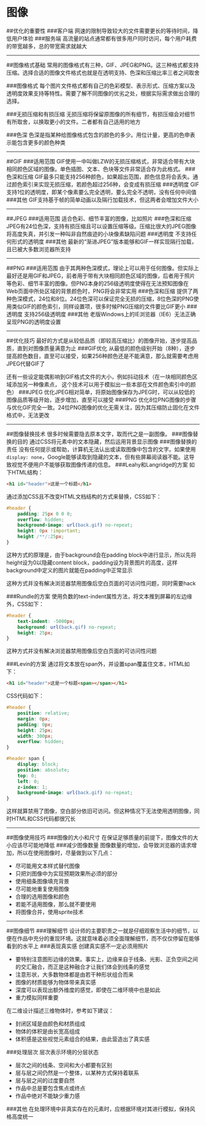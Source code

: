 图像
===

##优化的重要性
###客户端
网速的限制导致较大的文件需要更长的等待时间，降低用户体验
###服务端
高流量的站点通常都有很多用户同时访问，每个用户耗费的带宽越多，总的带宽需求就越大

---
##图像格式基础
常用的图像格式有三种，GIF、JPEG和PNG。这三种格式都支持压缩。选择合适的图像文件格式也就是在透明支持、色深和压缩比率三者之间取舍

###图像格式
每个图片文件格式都有自己的色彩模型、表示形式、压缩方案以及透明度效果支持等特性。需要了解不同图像的优劣之处，根据实际需求做出合理的选择。

###无损压缩和有损压缩
无损压缩将保留原图像的所有细节，有损压缩会对细节有所取舍，以换取更小的文件。二者都有自己适用的地方

###色深
色深是指某种给图像格式包含的颜色的多少。用位计量，更高的色申表示能包含更多的颜色种类

---
##GIF
###适用范围
GIF使用一中叫做LZW的无损压缩格式，非常适合带有大块相同颜色区域的图像。单色插图、文本、色块等文件非常适合存为此格式。
###色深和压缩
GIF最多只能支持256种颜色，如果超出范围，颜色信息将会丢失。通过颜色索引来实现无损压缩，若颜色超过256种，会变成有损压缩
###透明度
GIF支持1位的透明度，即某个像素要么完全透明，要么完全不透明，没有任何中间值
###其他
GIF支持基于帧的简单动画以及隔行加载技术，但这两者会增加文件大小

---
##JPEG
###适用范围
适合色彩、细节丰富的图像，比如照片
###色深和压缩
JPEG有24位色深，支持有损压缩且可以设置压缩等级。压缩比很大的JPEG图像将高度失真，并引发一种叫非自然痕迹的小块像素缺陷问题
###透明度
不支持任何形式的透明度
###其他
最新的“渐进JPEG”版本能够和GIF一样实现隔行加载，且已被大多数浏览器所支持

---
##PNG
###适用范围
由于其两种色深模式，理论上可以用于任何图像。但实际上最好还是用GIF和JPEG，前者用于带有大块相同颜色区域的图像，后者用于照片等色彩、细节丰富的图像。但PNG本身的256级透明度使得在无法预知图像在Web页面中所处区域的背景颜色时，PNG将会非常实用
###色深和压缩
提供了两种色深模式，24位和8位。24位色深可以保证完全无损的压缩，8位色深的PNG使用类似GIF的颜色索引，同样设置项，很多时候PNG压缩的文件要比GIF更小
###透明度
支持256级透明度
###其他
老版Windows上的IE浏览器（IE6）无法正确呈现PNG的透明度设置

---
##优化技巧
最好的方式是从较低品质（即较高压缩比）的图像开始，逐步提高品质，直到对图像质量满意为止
###GIF优化
从最低的颜色级别开始（8种），逐步提高颜色数目，直至可以接受，如果256种颜色还是不能满意，那么就需要考虑用JPEG代替GIF了

还有一些设定能偶影响到GIF格式文件的大小，例如抖动技术（在一块相同颜色区域添加另一种像素点， 这个技术可以用于模拟出一些本部在文件颜色索引中的颜色）
###JPEG
优化JPEG相对简单，将原始图像保存为JPEG时，可以从较低的图像品质等级开始，逐步增加，直至可以接受
###PNG
优化8位PNG图像的步骤与优化GIF完全一致。24位PNG图像的优化无需关注，因为其压缩防止固化在文件格式中，无法更改

---
##图像替换技术
很多时候需要隐去原本文字，取而代之是一副图像。
###图像替换的目的
通过CSS将元素中的文本隐藏，然后运用背景显示图像
###图像替换的责任
没有任何提示或帮助，计算机无法认出或读取图像中包含的文字。如果使用```display: none```，Google能够读取到隐藏的文本，但有些屏幕阅读器不能。这导致视觉不便用户不能够获取图像传递的信息。
###Leahy和Langridge的方案
如下HTML结构：
```html
<h1 id="header">这是一个标题</h1>
```

通过添加CSS且不改变HTML文档结构的方式来替换，CSS如下：
```css
#header {
    padding: 25px 0 0 0;
    overflow: hidden;
    background-image: url(back.gif) no-repeat;
    height: 0px !important;
    height /**/:25px;
}
```
这种方式的原理是，由于background会在padding block中进行显示，所以先将height设为0以隐藏content block，padding设为背景图片的高度，这样background中定义的图片就能在padding中正常显示

这种方式并没有解决浏览器禁用图像后空白页面的可访问性问题，同时需要hack

###Rundle的方案
使用负数的text-indent属性方法，将文本推到屏幕的左边缘外，CSS如下：
```css
#header {
    text-indent: -5000px;
    background: url(back.gif) no-repeat;
    height: 25px;
}
```
这种方式并没有解决浏览器禁用图像后空白页面的可访问性问题

###Levin的方案
通过将文本放在span外，并设置span覆盖住文本，HTML如下：
```html
<h1 id="header">这是一个标题<span></span></h1>
```
CSS代码如下：
```css
#header {
    position: relative;
    margin: 0px;
    padding: 0px;
    height: 25px;
    width: 300px;
    overflow: hidden;
}

#header span {
    display: block;
    position: absolute;
    top: 0;
    left: 0;
    z-index: 1;
    background-image: url(back.gif) no-repeat;
}
```

这样就算禁用了图像，空白部分依旧可访问。但这种情况下无法使用透明图像，同时HTML和CSS代码都很冗长

---
##图像使用技巧
###图像的大小和尺寸
在保证足够质量的前提下，图像文件的大小应该尽可能地降低
###减少图像数量
图像数量的增加，会导致浏览器的请求增加，所以在使用图像时，尽量做到以下几点：
* 尽可能用文本样式替代图像
* 只把刘图像中为实现预期效果所必须的部分
* 使用细条图像填充背景
* 尽可能地重复使用图像
* 合理的选用图像和颜色
* 若能不适用图像，那么就不要使用
* 将图像合并，使用sprite技术

---
##图像细节
###理解细节
设计师的主要职责之一就是仔细观察生活中的细节，以便在作品中充分的重现环境。这就意味着必须全面理解细节，而不仅仅停留在能够看到的水平上
###表现真实感
创建真实感不一定必须用照片

* 要特别注意图形边缘的效果。事实上，边缘来自于线条、光影、正负空间之间的交汇融合，而正是这种融合才让我们体会到线条的感觉
* 注意形状，大多数物体都是由若干种形状组合而来
* 图像的材质能够为物体带来真实感
* 深度可以表现出额外维度的感觉，即使在二维环境中也是如此
* 重力模拟同样重要

在二维设计描述三维物体时，参考如下建议：

* 封闭区域是由颜色和材质组成
* 物体的体积是由长宽高组成
* 体积感是这些视觉元素组合的结果，由此营造出了真实感

###处理层次
层次表示环境的分层状态

* 层次之间的线条、空间和大小都要有区别
* 层与层之间仍然是一个整体，以某种方式保持着联系
* 层与层之间的过度要自然
* 作品中总是要包含焦点或终点
* 作品中绝对不能缺少重力感

###其他
在处理环境中非真实存在的元素时，应根据环境对其进行模拟，保持风格高度统一
